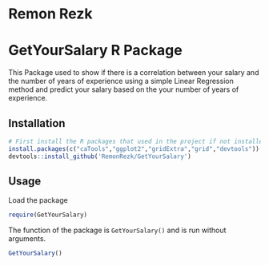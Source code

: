 # Remon Rezk

# GetYourSalary R Package

This Package used to show if there is a correlation between your salary and the number of years of experience using a simple Linear Regression method and predict your salary based on the your number of years of experience.

## Installation

```R
# First install the R packages that used in the project if not installed
install.packages(c("caTools","ggplot2","gridExtra","grid","devtools"))
devtools::install_github('RemonRezk/GetYourSalary')
```

## Usage

Load the package

```R
require(GetYourSalary)
```

The function of the package is `GetYourSalary()` and is run without arguments.

```R
GetYourSalary()
```
